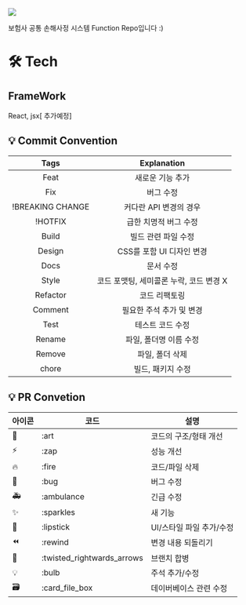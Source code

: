 
<div><img src="https://capsule-render.vercel.app/api?type=waving&color=0:99cc99,100:009630&height=200&section=header&text=IM_System&fontSize=90" /></div>

보험사 공통 손해사정 시스템 Function Repo입니다 :)

# 🛠️ Tech

## FrameWork
React, jsx[ 추가예정]



## 💡 Commit Convention

|       Tags       |               Explanation               |
| :--------------: | :-------------------------------------: |
|       Feat       |            새로운 기능 추가             |
|       Fix        |                버그 수정                |
| !BREAKING CHANGE |         커다란 API 변경의 경우          |
|     !HOTFIX      |          급한 치명적 버그 수정          |
|      Build       |           빌드 관련 파일 수정           |
|      Design      |        CSS를 포함 UI 디자인 변경        |
|       Docs       |                문서 수정                |
|      Style       | 코드 포맷팅, 세미콜론 누락, 코드 변경 X |
|     Refactor     |              코드 리팩토링              |
|     Comment      |        필요한 주석 추가 및 변경         |
|       Test       |            테스트 코드 수정             |
|      Rename      |         파일, 폴더명 이름 수정          |
|      Remove      |             파일, 폴더 삭제             |
|      chore       |            빌드, 패키지 수정            |

## 💡 PR Convetion

| 아이콘 | 코드                       | 설명                     |
| ------ | -------------------------- | ------------------------ |
| 🎨     | :art                       | 코드의 구조/형태 개선    |
| ⚡️    | :zap                       | 성능 개선                |
| 🔥     | :fire                      | 코드/파일 삭제           |
| 🐛     | :bug                       | 버그 수정                |
| 🚑     | :ambulance                 | 긴급 수정                |
| ✨     | :sparkles                  | 새 기능                  |
| 💄     | :lipstick                  | UI/스타일 파일 추가/수정 |
| ⏪     | :rewind                    | 변경 내용 되돌리기       |
| 🔀     | :twisted_rightwards_arrows | 브랜치 합병              |
| 💡     | :bulb                      | 주석 추가/수정           |
| 🗃      | :card_file_box             | 데이버베이스 관련 수정   |

